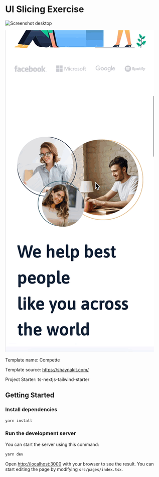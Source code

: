 # UI Slicing Exercise

![Screenshot desktop](./public/images/compette1.gif)

![Screenshot mobile](./public/images/compette2.gif)

Template name: Compette

Template source: https://shaynakit.com/

Project Starter: ts-nextjs-tailwind-starter


## Getting Started

### Install dependencies

```bash
yarn install
```

### Run the development server

You can start the server using this command:

```bash
yarn dev
```

Open [http://localhost:3000](http://localhost:3000) with your browser to see the result. You can start editing the page by modifying `src/pages/index.tsx`.

